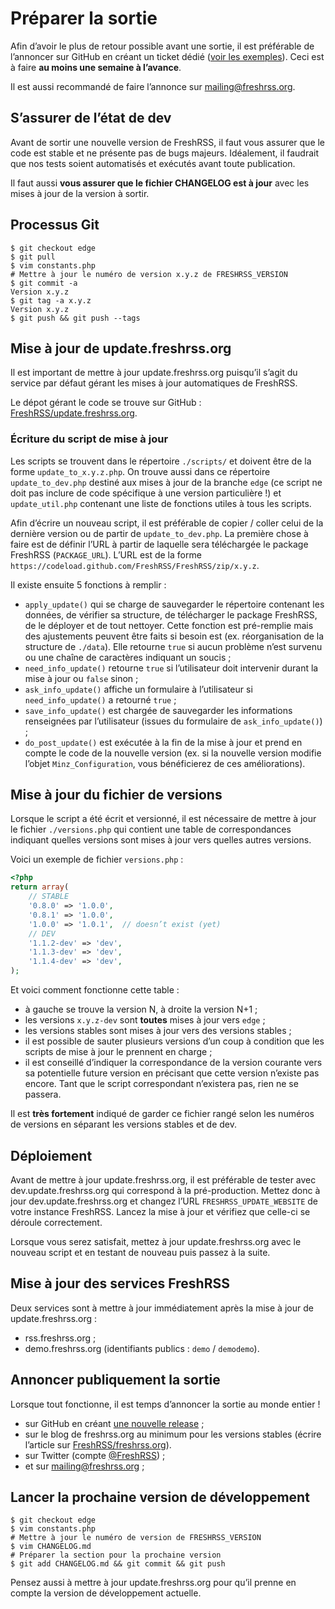 # Préparer la sortie

Afin d’avoir le plus de retour possible avant une sortie, il est préférable
de l’annoncer sur GitHub en créant un ticket dédié ([voir les
exemples](https://github.com/FreshRSS/FreshRSS/search?utf8=%E2%9C%93&q=Call+for+testing&type=Issues)).
Ceci est à faire **au moins une semaine à l’avance**.

Il est aussi recommandé de faire l’annonce sur mailing@freshrss.org.

## S’assurer de l’état de dev

Avant de sortir une nouvelle version de FreshRSS, il faut vous assurer que
le code est stable et ne présente pas de bugs majeurs. Idéalement, il
faudrait que nos tests soient automatisés et exécutés avant toute
publication.

Il faut aussi **vous assurer que le fichier CHANGELOG est à jour** avec les
mises à jour de la version à sortir.

## Processus Git

```console
$ git checkout edge
$ git pull
$ vim constants.php
# Mettre à jour le numéro de version x.y.z de FRESHRSS_VERSION
$ git commit -a
Version x.y.z
$ git tag -a x.y.z
Version x.y.z
$ git push && git push --tags
```

## Mise à jour de update.freshrss.org

Il est important de mettre à jour update.freshrss.org puisqu’il s’agit du
service par défaut gérant les mises à jour automatiques de FreshRSS.

Le dépot gérant le code se trouve sur GitHub :
[FreshRSS/update.freshrss.org](https://github.com/FreshRSS/update.freshrss.org/).

### Écriture du script de mise à jour

Les scripts se trouvent dans le répertoire `./scripts/` et doivent être de
la forme `update_to_x.y.z.php`. On trouve aussi dans ce répertoire
`update_to_dev.php` destiné aux mises à jour de la branche `edge` (ce
script ne doit pas inclure de code spécifique à une version particulière !)
et `update_util.php` contenant une liste de fonctions utiles à tous les
scripts.

Afin d’écrire un nouveau script, il est préférable de copier / coller celui
de la dernière version ou de partir de `update_to_dev.php`. La première
chose à faire est de définir l’URL à partir de laquelle sera téléchargée le
package FreshRSS (`PACKAGE_URL`). L’URL est de la forme
`https://codeload.github.com/FreshRSS/FreshRSS/zip/x.y.z`.

Il existe ensuite 5 fonctions à remplir :

* `apply_update()` qui se charge de sauvegarder le répertoire contenant les
	données, de vérifier sa structure, de télécharger le package FreshRSS, de
	le déployer et de tout nettoyer. Cette fonction est pré-remplie mais des
	ajustements peuvent être faits si besoin est (ex. réorganisation de la
	structure de `./data`). Elle retourne `true` si aucun problème n’est
	survenu ou une chaîne de caractères indiquant un soucis ;
* `need_info_update()` retourne `true` si l’utilisateur doit intervenir
	durant la mise à jour ou `false` sinon ;
* `ask_info_update()` affiche un formulaire à l’utilisateur si
	`need_info_update()` a retourné `true` ;
* `save_info_update()` est chargée de sauvegarder les informations
	renseignées par l’utilisateur (issues du formulaire de
	`ask_info_update()`) ;
* `do_post_update()` est exécutée à la fin de la mise à jour et prend en
	compte le code de la nouvelle version (ex. si la nouvelle version modifie
	l’objet `Minz_Configuration`, vous bénéficierez de ces améliorations).

## Mise à jour du fichier de versions

Lorsque le script a été écrit et versionné, il est nécessaire de mettre à
jour le fichier `./versions.php` qui contient une table de correspondances
indiquant quelles versions sont mises à jour vers quelles autres versions.

Voici un exemple de fichier `versions.php` :

```php
<?php
return array(
	// STABLE
	'0.8.0' => '1.0.0',
	'0.8.1' => '1.0.0',
	'1.0.0' => '1.0.1',  // doesn’t exist (yet)
	// DEV
	'1.1.2-dev' => 'dev',
	'1.1.3-dev' => 'dev',
	'1.1.4-dev' => 'dev',
);
```

Et voici comment fonctionne cette table :

* à gauche se trouve la version N, à droite la version N+1 ;
* les versions `x.y.z-dev` sont **toutes** mises à jour vers `edge` ;
* les versions stables sont mises à jour vers des versions stables ;
* il est possible de sauter plusieurs versions d’un coup à condition que les
	scripts de mise à jour le prennent en charge ;
* il est conseillé d’indiquer la correspondance de la version courante vers
	sa potentielle future version en précisant que cette version n’existe pas
	encore. Tant que le script correspondant n’existera pas, rien ne se
	passera.

Il est **très fortement** indiqué de garder ce fichier rangé selon les
numéros de versions en séparant les versions stables et de dev.

## Déploiement

Avant de mettre à jour update.freshrss.org, il est préférable de tester avec
dev.update.freshrss.org qui correspond à la pré-production. Mettez donc à
jour dev.update.freshrss.org et changez l’URL `FRESHRSS_UPDATE_WEBSITE` de
votre instance FreshRSS. Lancez la mise à jour et vérifiez que celle-ci se
déroule correctement.

Lorsque vous serez satisfait, mettez à jour update.freshrss.org avec le
nouveau script et en testant de nouveau puis passez à la suite.

## Mise à jour des services FreshRSS

Deux services sont à mettre à jour immédiatement après la mise à jour de
update.freshrss.org :

* rss.freshrss.org ;
* demo.freshrss.org (identifiants publics : `demo` / `demodemo`).

## Annoncer publiquement la sortie

Lorsque tout fonctionne, il est temps d’annoncer la sortie au monde entier !

* sur GitHub en créant [une nouvelle
	release](https://github.com/FreshRSS/FreshRSS/releases/new) ;
* sur le blog de freshrss.org au minimum pour les versions stables (écrire
	l’article sur
	[FreshRSS/freshrss.org](https://github.com/FreshRSS/freshrss.org)).
* sur Twitter (compte [@FreshRSS](https://twitter.com/FreshRSS)) ;
* et sur mailing@freshrss.org ;

## Lancer la prochaine version de développement

```console
$ git checkout edge
$ vim constants.php
# Mettre à jour le numéro de version de FRESHRSS_VERSION
$ vim CHANGELOG.md
# Préparer la section pour la prochaine version
$ git add CHANGELOG.md && git commit && git push
```

Pensez aussi à mettre à jour update.freshrss.org pour qu’il prenne en compte
la version de développement actuelle.
